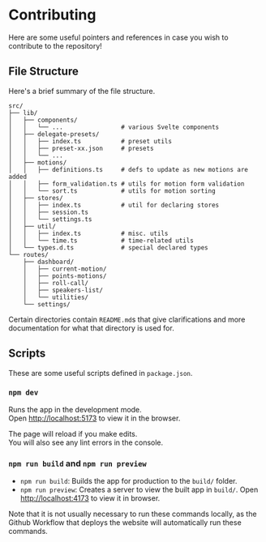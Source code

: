 # Contributing

Here are some useful pointers and references in case you wish to contribute to the repository!

## File Structure

Here's a brief summary of the file structure.

```text
src/
├── lib/
│   ├── components/
│   │   └── ...                # various Svelte components
│   ├── delegate-presets/
│   │   ├── index.ts           # preset utils
│   │   ├── preset-xx.json     # presets
│   │   └── ...
│   ├── motions/
│   │   ├── definitions.ts     # defs to update as new motions are added
│   │   ├── form_validation.ts # utils for motion form validation
│   │   └── sort.ts            # utils for motion sorting
│   ├── stores/
│   │   ├── index.ts           # util for declaring stores
│   │   ├── session.ts
│   │   └── settings.ts
│   ├── util/
│   │   ├── index.ts           # misc. utils
│   │   └── time.ts            # time-related utils
│   └── types.d.ts             # special declared types
└── routes/
    ├── dashboard/
    │   ├── current-motion/
    │   ├── points-motions/
    │   ├── roll-call/
    │   ├── speakers-list/
    │   └── utilities/
    └── settings/
```

Certain directories contain `README.md`s that give clarifications and more documentation for what that directory is used for.

## Scripts

These are some useful scripts defined in `package.json`.

### `npm dev`

Runs the app in the development mode.\
Open [http://localhost:5173](http://localhost:5173) to view it in the browser.

The page will reload if you make edits.\
You will also see any lint errors in the console.

### `npm run build` and `npm run preview`

- `npm run build`: Builds the app for production to the `build/` folder.
- `npm run preview`: Creates a server to view the built app in `build/`. Open [http://localhost:4173](http://localhost:4173) to view it in browser.

Note that it is not usually necessary to run these commands locally, as the Github Workflow that deploys the website will automatically run these commands.
